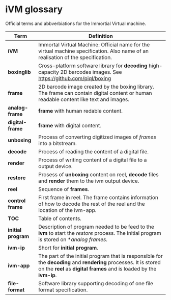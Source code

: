 # iVM glossary

Official terms and abbverbiations for the Immortial Virtual machine.


Term | Definition
---- | ----------
**iVM** | Immortal Virtual Machine: Official name for the virtual machine specification. Also name of an realisation of the specification.
**boxinglib** | Cross-platform software library for **decoding** high-capacity 2D barcodes images. See https://github.com/piql/boxing
**frame** | 2D barcode image created by the boxing library. The frame can contain digital content or human readable content like text and images.
**analog-frame** | **frame** with human redable content.
**digital-frame** | **frame** with digital content.
**unboxing** | Process of converting digitized images of *frames* into a bitstream.
**decode** | Process of reading the content of a digital file.
**render** | Process of writing content of a digital file to a output device.
**restore** | Prosess of **unboxing** content on reel, **decode** files and **render** them to the ivm output device.
**reel** | Sequence of **frames**.
**control frame** | First frame in reel. The frame contains information of how to decode the rest of the reel and the location of the ivm-app.
**TOC** | Table of contents.
**initial program** | Description of program needed to be feed to the **ivm** to start the *restore* process. The initial program is stored on **analog frames*.
**ivm-ip** | Short for **initial program**.
**ivm-app** | The part of the initial program that is responsible for the **decoding** and **rendering** processes. It is stored on the **reel** as **digital frames** and is loaded by the **ivm-ip**.
**file-format** | Software library supporting decoding of one file format specification.
